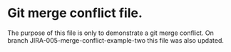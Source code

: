 # Git merge conflict file. 

The purpose of this file is only to demonstrate a git merge conflict. On branch JIRA-005-merge-conflict-example-two this file was also updated.
